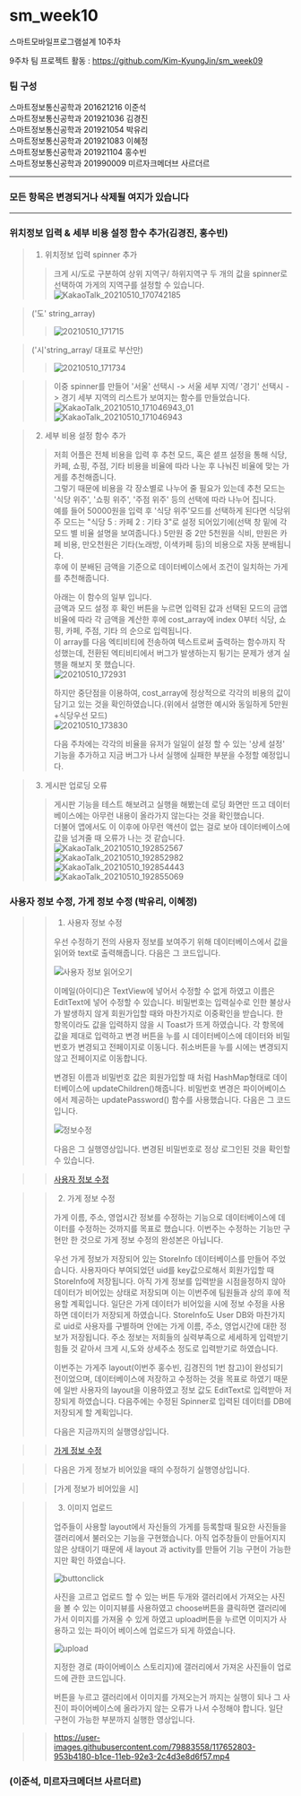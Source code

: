 # sm_week10
스마트모바일프로그램설계 10주차

9주차 팀 프로젝트 활동 : https://github.com/Kim-KyungJin/sm_week09

### 팀 구성   
스마트정보통신공학과 201621216 이준석   
스마트정보통신공학과 201921036 김경진   
스마트정보통신공학과 201921054 박유리   
스마트정보통신공학과 201921083 이혜정   
스마트정보통신공학과 201921104 홍수빈    
스마트정보통신공학과 201990009 미르자크메더브 사르더르    

   ***   
### 모든 항목은 변경되거나 삭제될 여지가 있습니다   
   ***   
   
   
### 위치정보 입력 & 세부 비용 설정 함수 추가(김경진, 홍수빈)   
>1. 위치정보 입력 spinner 추가   
>>
>>크게 시/도로 구분하여 상위 지역구/ 하위지역구 두 개의 값을 spinner로 선택하여 가게의 지역구를 설정할 수 있습니다.   
>>![KakaoTalk_20210510_170742185](https://user-images.githubusercontent.com/76034369/117631083-d889b600-b1b6-11eb-8d24-6494fda7eaf5.jpg)   
>

>
>('도' string_array)   
>>![20210510_171715](https://user-images.githubusercontent.com/76034369/117628029-ab87d400-b1b3-11eb-96b1-f05c0be34784.png)   
>>

>('시'string_array/ 대표로 부산만)   
>>![20210510_171734](https://user-images.githubusercontent.com/76034369/117628219-de31cc80-b1b3-11eb-937d-a4a940593f6c.png)   
>>

>>
>>
>> 이중 spinner를 만들어 '서울' 선택시 -> 서울 세부 지역/ '경기' 선택시 -> 경기 세부 지역의 리스트가 보여지는 함수를 만들었습니다.   
>> ![KakaoTalk_20210510_171046943_01](https://user-images.githubusercontent.com/76034369/117628336-fdc8f500-b1b3-11eb-8c7b-90cdace4d1c6.jpg)   
>>![KakaoTalk_20210510_171046943](https://user-images.githubusercontent.com/76034369/117628342-fefa2200-b1b3-11eb-8356-4c666eef5063.jpg)   
>>

>2. 세부 비용 설정 함수 추가   
>>저희 어플은 전체 비용을 입력 후 추천 모드, 혹은 셑프 설정을 통해 식당, 카페, 쇼핑, 주점, 기타 비용을 비율에 따라 나눈 후 나눠진 비율에 맞는 가게를 추천해줍니다.   
>>그렇기 때문에 비용을 각 장소별로 나누어 줄 필요가 있는데 추천 모드는 '식당 위주', '쇼핑 위주', '주점 위주' 등의 선택에 따라 나누어 집니다.   
>>예를 들어 50000원을 입력 후 '식당 위주'모드를 선택하게 된다면 식당위주 모드는 "식당 5 : 카페 2 : 기타 3"로 설정 되어있기에(선택 창 밑에 각 모드 별 비율 설명을 보여줍니다.) 5만원 중 2만 5천원을 식비, 만원은 카페 비용, 만오천원은 기타(노래방, 이색카페 등)의 비용으로 자동 분배됩니다.   
>>후에 이 분배된 금액을 기준으로 데이터베이스에서 조건이 일치하는 가게를 추천해줍니다.   
>>
>>아래는 이 함수의 일부 입니다.   
>>금액과 모드 설정 후 확인 버튼을 누르면 입력된 값과 선택된 모드의 금앱 비율에 따라 각 금액을 계산한 후에 cost_array에 index 0부터 식당, 쇼핑, 카페, 주점, 기타 의 순으로 입력됩니다.   
>>이 array를 다음 엑티비티에 전송하여 텍스트로써 출력하는 함수까지 작성했는데, 전환된 엑티비티에서 버그가 발생하는지 튕기는 문제가 생겨 실행을 해보지 못 했습니다.   
>>![20210510_172931](https://user-images.githubusercontent.com/76034369/117629630-51880e00-b1b5-11eb-8c8c-c698ea47a1bf.png)   
>>
>>하지만 중단점을 이용하여, cost_array에 정상적으로 각각의 비용의 값이 담기고 있는 것을 확인하였습니다.(위에서 설명한 예시와 동일하게 5만원+식당우선 모드)   
>>![20210510_173830](https://user-images.githubusercontent.com/76034369/117630855-9496b100-b1b6-11eb-9a8a-fb7bc87e116e.png)   
>>
>>다음 주차에는 각각의 비율을 유저가 일일이 설정 할 수 있는 '상세 설정' 기능을 추가하고 지금 버그가 나서 실행에 실패한 부분을 수정할 예정입니다.   
>>

>3. 게시판 업로딩 오류   
>>게시판 기능을 테스트 해보려고 실행을 해봤는데 로딩 화면만 뜨고 데이터베이스에는 아무런 내용이 올라가지 않는다는 것을 확인했습니다.   
>>더불어 앱에서도 이 이후에 아무런 액션이 없는 걸로 보아 데이터베이스에 값을 넘겨줄 때 오류가 나는 것 같습니다.   
>>![KakaoTalk_20210510_192852567](https://user-images.githubusercontent.com/57963888/117650822-2957d980-b1cc-11eb-8f1c-12e710811578.png)
>>![KakaoTalk_20210510_192852982](https://user-images.githubusercontent.com/57963888/117650832-2a890680-b1cc-11eb-837a-094990b92469.png)   
>>![KakaoTalk_20210510_192854443](https://user-images.githubusercontent.com/57963888/117650835-2b219d00-b1cc-11eb-8997-bcdbb6e0b560.png)
>>![KakaoTalk_20210510_192855069](https://user-images.githubusercontent.com/57963888/117650842-2bba3380-b1cc-11eb-87db-b19e1bac428a.png)   
>>




### 사용자 정보 수정, 가게 정보 수정 (박유리, 이혜정)   
>
>> 1. 사용자 정보 수정
>> 
>> 우선 수정하기 전의 사용자 정보를 보여주기 위해 데이터베이스에서 값을 읽어와 text로 출력해줍니다.
>> 다음은 그 코드입니다.
>> 
>>![사용자 정보 읽어오기](https://user-images.githubusercontent.com/79883808/117540803-d7884580-b04b-11eb-8666-42d3c22872dd.PNG)
>>
>> 이메일(아이디)은 TextView에 넣어서 수정할 수 없게 하였고 이름은 EditText에 넣어 수정할 수 있습니다.
>> 비밀번호는 입력실수로 인한 불상사가 발생하지 않게 회원가입할 때와 마찬가지로 이중확인을 받습니다.
>> 한 항목이라도 값을 입력하지 않을 시 Toast가 뜨게 하였습니다.
>> 각 항목에 값을 제대로 입력하고 변경 버튼을 누를 시 데이터베이스에 데이터와 비밀번호가 변경되고 전페이지로 이동니다.
>> 취소버튼을 누를 시에는 변경되지 않고 전페이지로 이동합니다.
>>
>> 변경된 이름과 비밀번호 값은 회원가입할 때 처럼 HashMap형태로 데이터베이스에 updateChildren()해줍니다.
>> 비밀번호 변경은 파이어베이스에서 제공하는 updatePassword() 함수를 사용했습니다.
>> 다음은 그 코드입니다.
>> 
>>![정보수정](https://user-images.githubusercontent.com/79883808/117541668-d6591780-b04f-11eb-9d6b-2cfee23717de.PNG) 
>>
>> 다음은 그 실행영상입니다.
>> 변경된 비밀번호로 정상 로그인된 것을 확인할 수 있습니다.

>>[사용자 정보 수정](https://user-images.githubusercontent.com/79883808/117540396-30ef7500-b04a-11eb-9436-ee0933aa4f34.mp4)

>> 2. 가게 정보 수정   
>> 
>> 가게 이름, 주소, 영업시간 정보를 수정하는 기능으로 데이터베이스에 데이터를 수정하는 것까지를 목표로 했습니다.
>> 이번주는 수정하는 기능만 구현만 한 것으로 가게 정보 수정의 완성본은 아닙니다.
>> 
>> 우선 가게 정보가 저장되어 있는 StoreInfo 데이터베이스를 만들어 주었습니다.
>> 사용자마다 부여되었던 uid를 key값으로해서 회원가입할 때 StoreInfo에 저장됩니다.
>> 아직 가게 정보를 입력받을 시점을정하지 않아 데이터가 비어있는 상태로 저장되며 이는 이번주에 팀원들과 상의 후에 적용할 계획입니다.
>> 일단은 가게 데이터가 비어있을 시에 정보 수정을 사용하면 데이터가 저장되게 하였습니다.
>> StoreInfo도 User DB와 마찬가지로 uid로 사용자를 구별하며 안에는 가게 이름, 주소, 영업시간에 대한 정보가 저장됩니다.
>> 주소 정보는 저희들의 실력부족으로 세세하게 입력받기 힘들 것 같아서 크게 시,도와 상세주소 정도로 입력받기로 하였습니다.
>> 
>> 이번주는 가게주 layout(이번주 홍수빈, 김경진의 1번 참고)이 완성되기 전이었으며, 데이터베이스에 저장하고 수정하는 것을 목표로 하였기 때문에 일반 사용자의 layout을 이용하였고 정보 값도 EditText로 입력받아 저장되게 하였습니다.
>> 다음주에는 수정된 Spinner로 입력된 데이터를 DB에 저장되게 할 계획입니다.
>>
>> 다음은 지금까지의 실행영상입니다.

>> [가게 정보 수정](https://user-images.githubusercontent.com/79883808/117651551-07128b80-b1cd-11eb-9296-cc41d05a1c5f.mp4)

>> 다음은 가게 정보가 비어있을 때의 수정하기 실행영상입니다.

>> [가게 정보가 비어있을 시]

>> 3. 이미지 업로드
>> 
>> 업주들이 사용할 layout에서 자신들의 가게를 등록할때 필요한 사진들을 갤러리에서 불러오는 기능을 구현했습니다. 
>> 아직 업주창들이 만들어지지 않은 상태이기 때문에 새 layout 과 activity를 만들어 기능 구현이 가능한지만 확인 하였습니다. 
>> 
>>![buttonclick](https://user-images.githubusercontent.com/79883558/117652006-9a4bc100-b1cd-11eb-85c9-bed80d8b438a.png)
>>
>> 사진을 고르고 업로드 할 수 있는 버튼 두개와 갤러리에서 가져오는 사진을 볼 수 있는 이미지뷰를 사용하였고 choose버튼을 클릭하면 갤러리에 가서 이미지를 가져올 수 있게 하였고 upload버튼을 누르면 이미지가 사용하고 있는 파이어 베이스에 업로드가 되게 하였습니다.
>> 
>>![upload](https://user-images.githubusercontent.com/79883558/117652298-f6aee080-b1cd-11eb-851b-cfe87ce69fe5.png)
>>
>> 지정한 경로 (파이어베이스 스토리지)에 갤러리에서 가져온 사진들이 업로드에 관한 코드입니다.
>> 
>> 버튼을 누르고 갤러리에서 이미지를 가져오는거 까지는 실행이 되나 그 사진이 파이어베이스에 올라가지 않는 오류가 나서 수정해야 합니다.
>> 일단 구현이 가능한 부분까지 실행한 영상입니다. 

>>https://user-images.githubusercontent.com/79883558/117652803-953b4180-b1ce-11eb-92e3-2c4d3e8d6f57.mp4

>>

### (이준석, 미르자크메더브 사르더르)   
